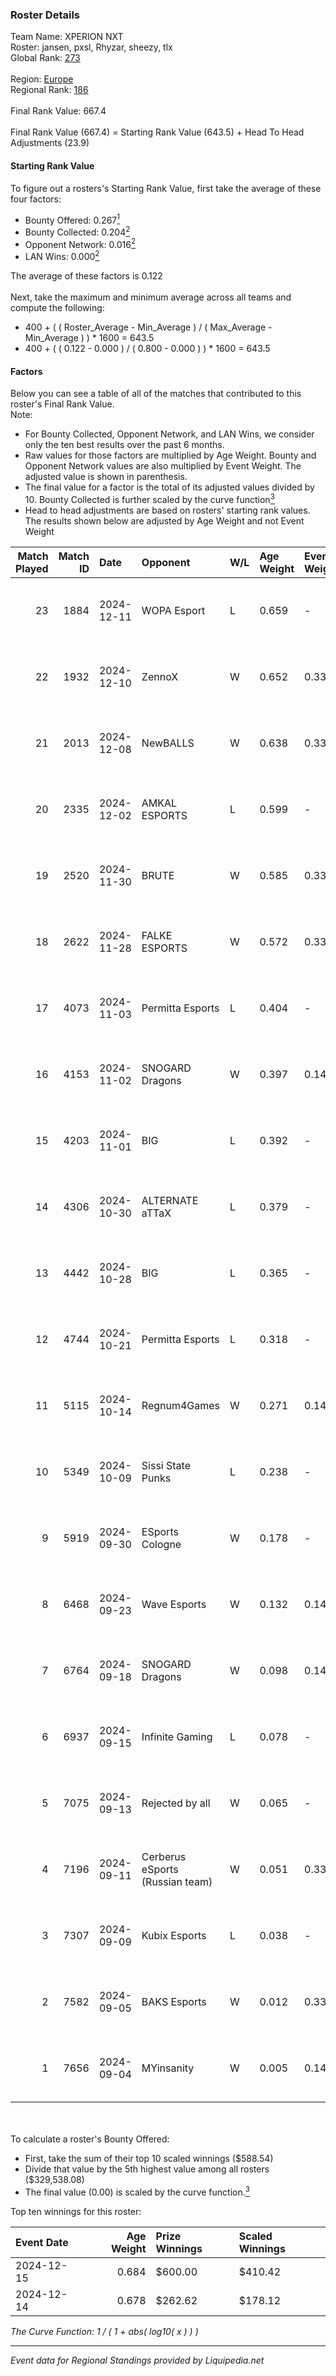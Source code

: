 ### Roster Details<br />
Team Name: XPERION NXT<br />
Roster: jansen, pxsl, Rhyzar, sheezy, tlx<br />
Global Rank: [273](../standings_global.md)<br />
<br />
Region: [Europe]( ../standings_europe.md)<br />
Regional Rank: [186]( ../standings_europe.md)<br />
<br />
Final Rank Value:  667.4<br />
<br />
Final Rank Value (667.4) = Starting Rank Value (643.5) + Head To Head Adjustments (23.9)<br />

#### Starting Rank Value<br />
To figure out a rosters's Starting Rank Value, first take the average of these four factors:<br />
- Bounty Offered: 0.267[<sup>1</sup>](#table2)
- Bounty Collected: 0.204[<sup>2</sup>](#table1)
- Opponent Network: 0.016[<sup>2</sup>](#table1)
- LAN Wins: 0.000[<sup>2</sup>](#table1)

The average of these factors is 0.122<br />
<br />
Next, take the maximum and minimum average across all teams and compute the following:<br />
- 400 + ( ( Roster_Average - Min_Average ) / ( Max_Average - Min_Average ) ) * 1600 = 643.5
- 400 + ( ( 0.122 - 0.000 ) / ( 0.800 - 0.000 ) ) * 1600 = 643.5


#### Factors<br />
Below you can see a table of all of the matches that contributed to this roster's Final Rank Value.<br />
Note:<br />

- For Bounty Collected, Opponent Network, and LAN Wins, we consider only the ten best results over the past 6 months.
- Raw values for those factors are multiplied by Age Weight. Bounty and Opponent Network values are also multiplied by Event Weight. The adjusted value is shown in parenthesis.
- The final value for a factor is the total of its adjusted values divided by 10. Bounty Collected is further scaled by the curve function[<sup>3</sup>](#curveFunction)
- Head to head adjustments are based on rosters' starting rank values. The results shown below are adjusted by Age Weight and not Event Weight
<span id="table1"></span><br />


| Match Played | Match ID | Date       | Opponent                        | W/L | Age Weight | Event Weight | Bounty Collected | Opponent Network | LAN Wins  | H2H Adj. | Roster                            |
| -: | -: | :- | :- | :- | :- | :- | :- | :- | :- | -: | :- |
|           23 |     1884 | 2024-12-11 | WOPA Esport                     | L   | 0.659      | -            | -                | -                | -         |    -6.08 | jansen, pxsl, Rhyzar, sheezy, tlx |
|           22 |     1932 | 2024-12-10 | ZennoX                          | W   | 0.652      | 0.333        | 0.001 (0.000)    | 0.084 (0.018)    | 0 (0.000) |    10.26 | jansen, pxsl, Rhyzar, sheezy, tlx |
|           21 |     2013 | 2024-12-08 | NewBALLS                        | W   | 0.638      | 0.333        | 0.001 (0.000)    | 0.268 (0.057)    | 0 (0.000) |    10.44 | jansen, pxsl, Rhyzar, sheezy, tlx |
|           20 |     2335 | 2024-12-02 | AMKAL ESPORTS                   | L   | 0.599      | -            | -                | -                | -         |    -5.74 | jansen, pxsl, Rhyzar, sheezy, tlx |
|           19 |     2520 | 2024-11-30 | BRUTE                           | W   | 0.585      | 0.333        | 0.004 (0.001)    | 0.341 (0.066)    | 0 (0.000) |    10.82 | jansen, pxsl, Rhyzar, sheezy, tlx |
|           18 |     2622 | 2024-11-28 | FALKE ESPORTS                   | W   | 0.572      | 0.333        | 0.000 (0.000)    | 0.041 (0.008)    | 0 (0.000) |     3.84 | jansen, pxsl, Rhyzar, sheezy, tlx |
|           17 |     4073 | 2024-11-03 | Permitta Esports                | L   | 0.404      | -            | -                | -                | -         |    -3.82 | jansen, pxsl, Rhyzar, sheezy, tlx |
|           16 |     4153 | 2024-11-02 | SNOGARD Dragons                 | W   | 0.397      | 0.143        | 0.000 (0.000)    | 0.037 (0.002)    | 0 (0.000) |     5.30 | jansen, pxsl, Rhyzar, sheezy, tlx |
|           15 |     4203 | 2024-11-01 | BIG                             | L   | 0.392      | -            | -                | -                | -         |    -0.11 | jansen, pxsl, Rhyzar, sheezy, tlx |
|           14 |     4306 | 2024-10-30 | ALTERNATE aTTaX                 | L   | 0.379      | -            | -                | -                | -         |    -2.27 | jansen, pxsl, Rhyzar, sheezy, tlx |
|           13 |     4442 | 2024-10-28 | BIG                             | L   | 0.365      | -            | -                | -                | -         |    -0.10 | jansen, pxsl, Rhyzar, sheezy, tlx |
|           12 |     4744 | 2024-10-21 | Permitta Esports                | L   | 0.318      | -            | -                | -                | -         |    -3.13 | jansen, pxsl, Rhyzar, sheezy, tlx |
|           11 |     5115 | 2024-10-14 | Regnum4Games                    | W   | 0.271      | 0.143        | 0.002 (0.000)    | 0.112 (0.004)    | 0 (0.000) |     4.01 | jansen, pxsl, Rhyzar, sheezy, tlx |
|           10 |     5349 | 2024-10-09 | Sissi State Punks               | L   | 0.238      | -            | -                | -                | -         |    -4.20 | jansen, pxsl, Rhyzar, sheezy, tlx |
|            9 |     5919 | 2024-09-30 | ESports Cologne                 | W   | 0.178      | -            | -                | -                | 0 (0.000) |     1.53 | jansen, pxsl, Rhyzar, sheezy, tlx |
|            8 |     6468 | 2024-09-23 | Wave Esports                    | W   | 0.132      | 0.143        | 0.002 (0.000)    | 0.110 (0.002)    | 0 (0.000) |     1.99 | jansen, pxsl, Rhyzar, sheezy, tlx |
|            7 |     6764 | 2024-09-18 | SNOGARD Dragons                 | W   | 0.098      | 0.143        | 0.000 (0.000)    | 0.037 (0.001)    | 0 (0.000) |     1.34 | jansen, pxsl, Rhyzar, sheezy, tlx |
|            6 |     6937 | 2024-09-15 | Infinite Gaming                 | L   | 0.078      | -            | -                | -                | -         |    -1.43 | jansen, pxsl, Rhyzar, sheezy, tlx |
|            5 |     7075 | 2024-09-13 | Rejected by all                 | W   | 0.065      | -            | -                | -                | 0 (0.000) |     0.56 | jansen, pxsl, Rhyzar, sheezy, tlx |
|            4 |     7196 | 2024-09-11 | Cerberus eSports (Russian team) | W   | 0.051      | 0.333        | 0.000 (0.000)    | 0.080 (0.001)    | -         |     0.70 | jansen, pxsl, Rhyzar, sheezy, tlx |
|            3 |     7307 | 2024-09-09 | Kubix Esports                   | L   | 0.038      | -            | -                | -                | -         |    -0.20 | jansen, pxsl, Rhyzar, sheezy, tlx |
|            2 |     7582 | 2024-09-05 | BAKS Esports                    | W   | 0.012      | 0.333        | -                | 0.151 (0.001)    | -         |     0.12 | jansen, pxsl, Rhyzar, sheezy, tlx |
|            1 |     7656 | 2024-09-04 | MYinsanity                      | W   | 0.005      | 0.143        | 0.002 (0.000)    | -                | -         |     0.08 | jansen, pxsl, Rhyzar, sheezy, tlx |

<br />
<span id="table2"></span><br />
To calculate a roster's Bounty Offered:<br />

- First, take the sum of their top 10 scaled winnings ($588.54)
- Divide that value by the 5th highest value among all rosters ($329,538.08)
- The final value (0.00) is scaled by the curve function.[<sup>3</sup>](#curveFunction)

Top ten winnings for this roster:<br />

| Event Date | Age Weight | Prize Winnings | Scaled Winnings |
| :- | -: | :- | :- |
| 2024-12-15 |      0.684 | $600.00        | $410.42         |
| 2024-12-14 |      0.678 | $262.62        | $178.12         |


<span id="curveFunction"></span>_The Curve Function: 1 / ( 1 + abs( log10( x ) ) )_<br />

---
_Event data for Regional Standings provided by Liquipedia.net_<br />
